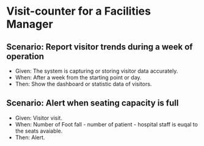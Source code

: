 # Visit-counter for a Facilities Manager

## Scenario: Report visitor trends during a week of operation

- Given: The system is capturing or storing visitor data accurately.
- When: After a week from the starting point or day.
- Then: Show the dashboard or statistic data of visitors.

## Scenario: Alert when seating capacity is full

- Given: Visitor visit.
- When: Number of Foot fall - number of patient - hospital staff
        is euqal to the seats avaiable.
- Then: Alert.
